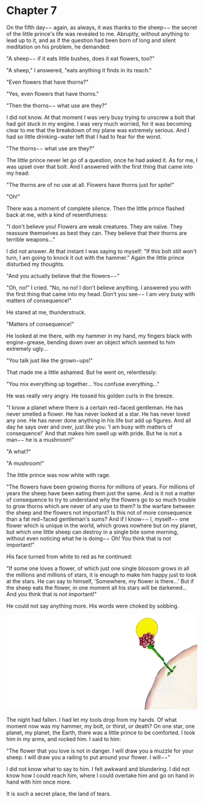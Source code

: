 # Chapter 7

On the fifth day−− again, as always, it was thanks to the sheep−− the secret of the little prince's life was revealed to me. Abruptly, without anything to lead up to it, and as if the question had been born of long and silent meditation on his problem, he demanded:

"A sheep−− if it eats little bushes, does it eat flowers, too?"

"A sheep," I answered, "eats anything it finds in its reach."

"Even flowers that have thorns?"

"Yes, even flowers that have thorns."

"Then the thorns−− what use are they?"

I did not know. At that moment I was very busy trying to unscrew a bolt that had got stuck in my engine. I was very much worried, for it was becoming clear to me that the breakdown of my plane was extremely serious. And I had so little drinking−water left that I had to fear for the worst.

"The thorns−− what use are they?"

The little prince never let go of a question, once he had asked it. As for me, I was upset over that bolt. And I answered with the first thing that came into my head:

"The thorns are of no use at all. Flowers have thorns just for spite!"

"Oh!"

There was a moment of complete silence. Then the little prince flashed back at me, with a kind of resentfulness:

"I don't believe you! Flowers are weak creatures. They are naïve. They reassure themselves as best they can. They believe that their thorns are terrible weapons..."

I did not answer. At that instant I was saying to myself: "If this bolt still won't turn, I am going to knock it out with the hammer." Again the little prince disturbed my thoughts.

"And you actually believe that the flowers−−"

"Oh, no!" I cried. "No, no no! I don't believe anything. I answered you with the first thing that came into my head. Don't you see−− I am very busy with matters of consequence!"

He stared at me, thunderstruck.

"Matters of consequence!"

He looked at me there, with my hammer in my hand, my fingers black with engine−grease, bending down over an object which seemed to him extremely ugly...

"You talk just like the grown−ups!"

That made me a little ashamed. But he went on, relentlessly:

"You mix everything up together... You confuse everything..."

He was really very angry. He tossed his golden curls in the breeze.

"I know a planet where there is a certain red−faced gentleman. He has never smelled a flower. He has never looked at a star. He has never loved any one. He has never done anything in his life but add up figures. And all day he says over and over, just like you: 'I am busy with matters of consequence!' And that makes him swell up with pride. But he is not a man−− he is a mushroom!"

"A what?"

"A mushroom!"

The little prince was now white with rage.

"The flowers have been growing thorns for millions of years. For millions of years the sheep have been eating them just the same. And is it not a matter of consequence to try to understand why the flowers go to so much trouble to grow thorns which are never of any use to them? Is the warfare between the sheep and the flowers not important? Is this not of more consequence than a fat red−faced gentleman's sums? And if I know−− I, myself−− one flower which is unique in the world, which grows nowhere but on my planet, but which one little sheep can destroy in a single bite some morning, without even noticing what he is doing−− Oh! You think that is not important!"

His face turned from white to red as he continued:

"If some one loves a flower, of which just one single blossom grows in all the millions and millions of stars, it is enough to make him happy just to look at the stars. He can say to himself, 'Somewhere, my flower is there...' But if the sheep eats the flower, in one moment all his stars will be darkened... And you think that is not important!"

He could not say anything more. His words were choked by sobbing.

![Image 7-1](assets/7-1.jpg)

The night had fallen. I had let my tools drop from my hands. Of what moment now was my hammer, my bolt, or thirst, or death? On one star, one planet, my planet, the Earth, there was a little prince to be comforted. I took him in my arms, and rocked him. I said to him:

"The flower that you love is not in danger. I will draw you a muzzle for your sheep. I will draw you a railing to put around your flower. I will−−"

I did not know what to say to him. I felt awkward and blundering. I did not know how I could reach him, where I could overtake him and go on hand in hand with him once more.

It is such a secret place, the land of tears.
